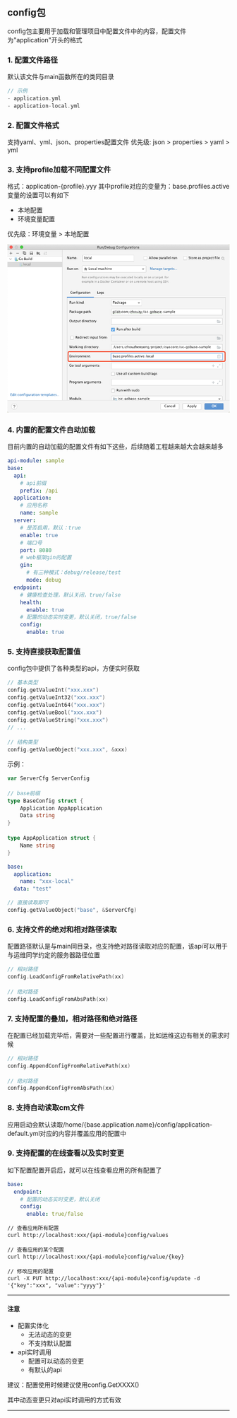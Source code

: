 ## config包
config包主要用于加载和管理项目中配置文件中的内容，配置文件为"application"开头的格式

### 1. 配置文件路径
默认该文件与main函数所在的类同目录
```go
// 示例
- application.yml
- application-local.yml
```

### 2. 配置文件格式
支持yaml、yml、json、properties配置文件
优先级: json > properties > yaml > yml

### 3. 支持profile加载不同配置文件
格式：application-{profile}.yyy
其中profile对应的变量为：base.profiles.active
变量的设置可以有如下
- 本地配置
- 环境变量配置

优先级：环境变量 > 本地配置

![img.png](img.png)

### 4. 内置的配置文件自动加载
目前内置的自动加载的配置文件有如下这些，后续随着工程越来越大会越来越多
```yaml
api-module: sample
base:
  api:
    # api前缀
    prefix: /api
  application:
    # 应用名称
    name: sample
  server:
    # 是否启用，默认：true
    enable: true
    # 端口号
    port: 8080
    # web框架gin的配置
    gin:
      # 有三种模式：debug/release/test
      mode: debug
  endpoint:
    # 健康检查处理，默认关闭，true/false
    health:
      enable: true
    # 配置的动态实时变更，默认关闭，true/false
    config:
      enable: true
```


### 5. 支持直接获取配置值
config包中提供了各种类型的api，方便实时获取
```go
// 基本类型
config.getValueInt("xxx.xxx")
config.getValueInt32("xxx.xxx")
config.getValueInt64("xxx.xxx")
config.getValueBool("xxx.xxx")
config.getValueString("xxx.xxx")
// ...

// 结构类型
config.getValueObject("xxx.xxx", &xxx)
```
示例：
```go
var ServerCfg ServerConfig

// base前缀
type BaseConfig struct {
    Application AppApplication
    Data string
}

type AppApplication struct {
    Name string
}
```

```yaml
base:
  application:
    name: "xxx-local"
  data: "test"
```

```go
// 直接读取即可
config.getValueObject("base", &ServerCfg)
```

### 6. 支持文件的绝对和相对路径读取
配置路径默认是与main同目录，也支持绝对路径读取对应的配置，该api可以用于与运维同学约定的服务器路径位置
```go
// 相对路径
config.LoadConfigFromRelativePath(xx)

// 绝对路径
config.LoadConfigFromAbsPath(xx)
```

### 7. 支持配置的叠加，相对路径和绝对路径
在配置已经加载完毕后，需要对一些配置进行覆盖，比如运维这边有相关的需求时候
```go
// 相对路径
config.AppendConfigFromRelativePath(xx)

// 绝对路径
config.AppendConfigFromAbsPath(xx)
```

### 8. 支持自动读取cm文件
应用启动会默认读取/home/{base.application.name}/config/application-default.yml对应的内容并覆盖应用的配置中

### 9. 支持配置的在线查看以及实时变更

如下配置配置开启后，就可以在线查看应用的所有配置了
```yaml
base:
  endpoint:
    # 配置的动态实时变更，默认关闭
    config:
      enable: true/false
```

```shell
// 查看应用所有配置
curl http://localhost:xxx/{api-module}config/values

// 查看应用的某个配置
curl http://localhost:xxx/{api-module}config/value/{key}

// 修改应用的配置
curl -X PUT http://localhost:xxx/{api-module}config/update -d '{"key":"xxx", "value":"yyyy"}'
```

---

#### 注意

- 配置实体化
  - 无法动态的变更
  - 不支持默认配置
- api实时调用
  - 配置可以动态的变更
  - 有默认的api
    
建议：配置使用时候建议使用config.GetXXXX()

其中动态变更只对api实时调用的方式有效

---
